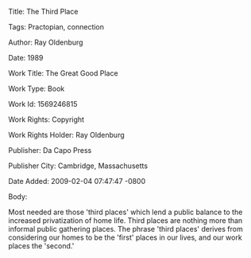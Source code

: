 Title:  The Third Place

Tags:   Practopian, connection

Author: Ray Oldenburg

Date:   1989

Work Title: The Great Good Place

Work Type: Book

Work Id: 1569246815

Work Rights: Copyright

Work Rights Holder: Ray Oldenburg

Publisher: Da Capo Press

Publisher City: Cambridge, Massachusetts

Date Added: 2009-02-04 07:47:47 -0800

Body: 

Most needed are those 'third places' which lend a public balance to the increased privatization of home life. Third places are nothing more than informal public gathering places. The phrase 'third places' derives from considering our homes to be the 'first' places in our lives, and our work places the 'second.'

